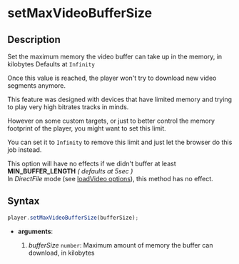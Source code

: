 # setMaxVideoBufferSize

## Description

Set the maximum memory the video buffer can take up in the memory, in kilobytes
Defaults at `Infinity`

Once this value is reached, the player won't try to download new video
segments anymore.

This feature was designed with devices that have limited memory and trying to play very
high bitrates tracks in minds. 

However on some custom targets, or just to better control the memory footprint
of the player, you might want to set this limit.

You can set it to `Infinity` to remove this limit and just let the browser do
this job instead.

<div class="warning">
This option will have no effects if we didn't buffer at least <b>MIN_BUFFER_LENGTH</b> 
<i>( defaults at 5sec )</i>
</div>

<div class="warning">
In <i>DirectFile</i> mode (see <a
href="../Loading_a_Content.md#transport">loadVideo options</a>),
this method has no effect.
</div>

## Syntax

```js
player.setMaxVideoBufferSize(bufferSize);
```

- **arguments**:

  1. _bufferSize_ `number`: Maximum amount of memory the buffer can download,
    in kilobytes
